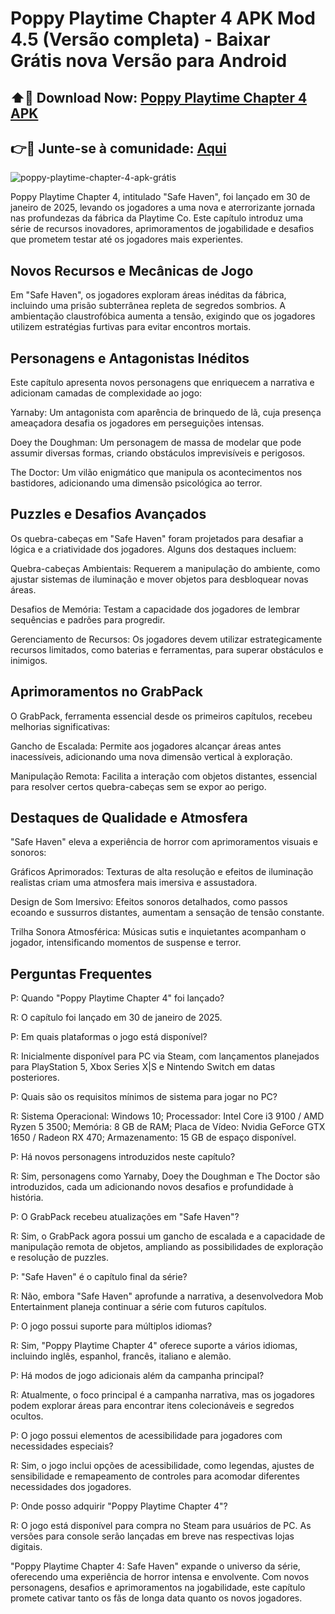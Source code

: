 # Poppy Playtime Chapter 4 APK Mod 4.5 (Versão completa) - Baixar Grátis nova Versão para Android
## ⬆️📲 Download Now: [Poppy Playtime Chapter 4 APK](https://apksil.com/poppy-playtime-chapter-4-apk/)
## 👉🔗 Junte-se à comunidade: [Aqui](https://t.me/apksil)
![poppy-playtime-chapter-4-apk-grátis](https://github.com/user-attachments/assets/2f836856-a1eb-4a76-b0bd-9b5496596ea0)

Poppy Playtime Chapter 4, intitulado "Safe Haven", foi lançado em 30 de janeiro de 2025, levando os jogadores a uma nova e aterrorizante jornada nas profundezas da fábrica da Playtime Co. Este capítulo introduz uma série de recursos inovadores, aprimoramentos de jogabilidade e desafios que prometem testar até os jogadores mais experientes.

## Novos Recursos e Mecânicas de Jogo
Em "Safe Haven", os jogadores exploram áreas inéditas da fábrica, incluindo uma prisão subterrânea repleta de segredos sombrios. A ambientação claustrofóbica aumenta a tensão, exigindo que os jogadores utilizem estratégias furtivas para evitar encontros mortais.

## Personagens e Antagonistas Inéditos
Este capítulo apresenta novos personagens que enriquecem a narrativa e adicionam camadas de complexidade ao jogo:

Yarnaby: Um antagonista com aparência de brinquedo de lã, cuja presença ameaçadora desafia os jogadores em perseguições intensas.

Doey the Doughman: Um personagem de massa de modelar que pode assumir diversas formas, criando obstáculos imprevisíveis e perigosos.

The Doctor: Um vilão enigmático que manipula os acontecimentos nos bastidores, adicionando uma dimensão psicológica ao terror.

## Puzzles e Desafios Avançados
Os quebra-cabeças em "Safe Haven" foram projetados para desafiar a lógica e a criatividade dos jogadores. Alguns dos destaques incluem:

Quebra-cabeças Ambientais: Requerem a manipulação do ambiente, como ajustar sistemas de iluminação e mover objetos para desbloquear novas áreas.

Desafios de Memória: Testam a capacidade dos jogadores de lembrar sequências e padrões para progredir.

Gerenciamento de Recursos: Os jogadores devem utilizar estrategicamente recursos limitados, como baterias e ferramentas, para superar obstáculos e inimigos.

## Aprimoramentos no GrabPack
O GrabPack, ferramenta essencial desde os primeiros capítulos, recebeu melhorias significativas:

Gancho de Escalada: Permite aos jogadores alcançar áreas antes inacessíveis, adicionando uma nova dimensão vertical à exploração.

Manipulação Remota: Facilita a interação com objetos distantes, essencial para resolver certos quebra-cabeças sem se expor ao perigo.

## Destaques de Qualidade e Atmosfera
"Safe Haven" eleva a experiência de horror com aprimoramentos visuais e sonoros:

Gráficos Aprimorados: Texturas de alta resolução e efeitos de iluminação realistas criam uma atmosfera mais imersiva e assustadora.

Design de Som Imersivo: Efeitos sonoros detalhados, como passos ecoando e sussurros distantes, aumentam a sensação de tensão constante.

Trilha Sonora Atmosférica: Músicas sutis e inquietantes acompanham o jogador, intensificando momentos de suspense e terror.

## Perguntas Frequentes
P: Quando "Poppy Playtime Chapter 4" foi lançado?

R: O capítulo foi lançado em 30 de janeiro de 2025.

P: Em quais plataformas o jogo está disponível?

R: Inicialmente disponível para PC via Steam, com lançamentos planejados para PlayStation 5, Xbox Series X|S e Nintendo Switch em datas posteriores.

P: Quais são os requisitos mínimos de sistema para jogar no PC?

R: Sistema Operacional: Windows 10; Processador: Intel Core i3 9100 / AMD Ryzen 5 3500; Memória: 8 GB de RAM; Placa de Vídeo: Nvidia GeForce GTX 1650 / Radeon RX 470; Armazenamento: 15 GB de espaço disponível.

P: Há novos personagens introduzidos neste capítulo?

R: Sim, personagens como Yarnaby, Doey the Doughman e The Doctor são introduzidos, cada um adicionando novos desafios e profundidade à história.

P: O GrabPack recebeu atualizações em "Safe Haven"?

R: Sim, o GrabPack agora possui um gancho de escalada e a capacidade de manipulação remota de objetos, ampliando as possibilidades de exploração e resolução de puzzles.

P: "Safe Haven" é o capítulo final da série?

R: Não, embora "Safe Haven" aprofunde a narrativa, a desenvolvedora Mob Entertainment planeja continuar a série com futuros capítulos.

P: O jogo possui suporte para múltiplos idiomas?

R: Sim, "Poppy Playtime Chapter 4" oferece suporte a vários idiomas, incluindo inglês, espanhol, francês, italiano e alemão.

P: Há modos de jogo adicionais além da campanha principal?

R: Atualmente, o foco principal é a campanha narrativa, mas os jogadores podem explorar áreas para encontrar itens colecionáveis e segredos ocultos.

P: O jogo possui elementos de acessibilidade para jogadores com necessidades especiais?

R: Sim, o jogo inclui opções de acessibilidade, como legendas, ajustes de sensibilidade e remapeamento de controles para acomodar diferentes necessidades dos jogadores.

P: Onde posso adquirir "Poppy Playtime Chapter 4"?

R: O jogo está disponível para compra no Steam para usuários de PC. As versões para console serão lançadas em breve nas respectivas lojas digitais.

"Poppy Playtime Chapter 4: Safe Haven" expande o universo da série, oferecendo uma experiência de horror intensa e envolvente. Com novos personagens, desafios e aprimoramentos na jogabilidade, este capítulo promete cativar tanto os fãs de longa data quanto os novos jogadores.
